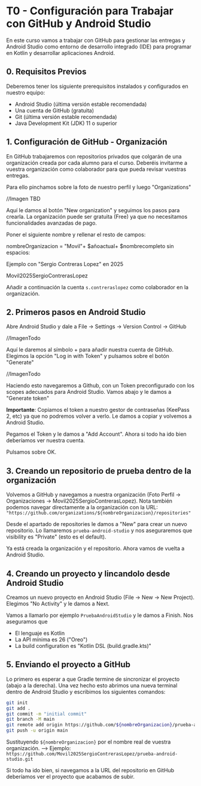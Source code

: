 # T0 - Configuración para Trabajar con GitHub y Android Studio

En este curso vamos a trabajar con GitHub para gestionar las entregas y Android Studio como entorno de desarrollo integrado (IDE) para programar en Kotlin y desarrollar aplicaciones Android.

## 0. Requisitos Previos

Deberemos tener los siguiente prerequisitos instalados y configurados en nuestro equipo:

- Android Studio (última versión estable recomendada)
- Una cuenta de GitHub (gratuita)
- Git (última versión estable recomendada)
- Java Development Kit (JDK) 11 o superior

## 1. Configuración de GitHub - Organización

En GitHub trabajaremos con repositorios privados que colgarán de una organización creada por cada alumno para el curso. Deberéis invitarme a vuestra organización como colaborador para que pueda revisar vuestras entregas.

Para ello pinchamos sobre la foto de nuestro perfil y luego "Organizations"

//Imagen TBD

Aquí le damos al botón "New organization" y seguimos los pasos para crearla. La organización puede ser gratuita (Free) ya que no necesitamos funcionalidades avanzadas de pago.

Poner el siguiente nombre y rellenar el resto de campos:

nombreOrganizacion = "Movil"+ $añoactual+ $nombrecompleto sin espacios:

Ejemplo con "Sergio Contreras Lopez" en 2025

Movil2025SergioContrerasLopez

Añadir a continuación la cuenta `s.contreraslopez` como colaborador en la organización.

## 2. Primeros pasos en Android Studio

Abre Android Studio y dale a File -> Settings -> Version Control -> GitHub

//ImagenTodo

Aquí le daremos al símbolo + para añadir nuestra cuenta de GitHub. Elegimos la opción "Log in with Token" y pulsamos sobre el botón "Generate"

//ImagenTodo

Haciendo esto navegaremos a Github, con un Token preconfigurado con los scopes adecuados para Android Studio.
Vamos abajo y le damos a "Generate token"

**Importante**: Copiamos el token a nuestro gestor de contraseñas (KeePass 2, etc) ya que no podremos volver a verlo. Le damos a copiar y volvemos a Android Studio.

Pegamos el Token y le damos a "Add Account". Ahora si todo ha ido bien deberíamos ver nuestra cuenta.

Pulsamos sobre OK.

## 3. Creando un repositorio de prueba dentro de la organización

Volvemos a GitHub y navegamos a nuestra organización (Foto Perfil -> Organizaciones -> Movil2025SergioContrerasLopez). Nota también podemos navegar directamente a la organización con la URL: `"https://github.com/organizations/${nombreOrganizacion}/repositories"`

Desde el apartado de repositories le damos a "New" para crear un nuevo repositorio. Lo llamaremos `prueba-android-studio` y nos aseguraremos que visibility es "Private" (esto es el default).

Ya está creada la organización y el repositorio. Ahora vamos de vuelta a Android Studio.

## 4. Creando un proyecto y lincandolo desde Android Studio

Creamos un nuevo proyecto en Android Studio (File -> New -> New Project). Elegimos "No Activity" y le damos a Next.

Vamos a llamarlo por ejemplo `PruebaAndroidStudio` y le damos a Finish. Nos aseguramos que

- El lenguaje es Kotlin
- La API mínima es 26 ("Oreo")
- La build configuration es "Kotlin DSL (build.gradle.kts)"

## 5. Enviando el proyecto a GitHub

Lo primero es esperar a que Gradle termine de sincronizar el proyecto (abajo a la derecha). Una vez hecho esto abrimos una nueva terminal dentro de Android Studio y escribimos los siguientes comandos:

```bash
git init
git add .
git commit -m "initial commit"
git branch -M main
git remote add origin https://github.com/${nombreOrganizacion}/prueba-android-studio.git
git push -u origin main
```

Sustituyendo `${nombreOrganizacion}` por el nombre real de vuestra organización. --> Ejemplo: `https://github.com/Movil2025SergioContrerasLopez/prueba-android-studio.git`

Si todo ha ido bien, si navegamos a la URL del repositorio en GitHub deberíamos ver el proyecto que acabamos de subir.
